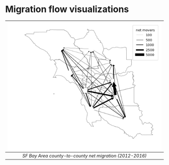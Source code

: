 # Migration flow visualizations

|![](/images/sfbay_net_migration.png)|
|:--:| 
| *SF Bay Area county-to-county net migration (2012-2016)* |

